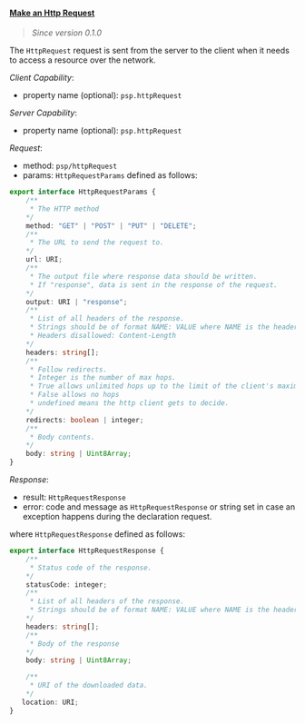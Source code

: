 #### <a href="#httpRequest" name="httpRequest" class="anchor">Make an Http Request</a>

> *Since version 0.1.0*

The `HttpRequest` request is sent from the server to the client when it needs to access a resource over the network.

*Client Capability*:

* property name (optional): `psp.httpRequest`

*Server Capability*:

* property name (optional): `psp.httpRequest`

*Request*:

* method: `psp/httpRequest`
* params: `HttpRequestParams` defined as follows:

<div class="anchorHolder"><a href="#httpRequestParams" name="HttpRequestParams" class="linkableAnchor"></a></div>

```typescript
export interface HttpRequestParams {
    /**
     * The HTTP method
    */
    method: "GET" | "POST" | "PUT" | "DELETE";
    /**
     * The URL to send the request to.
    */
    url: URI;
    /**
     * The output file where response data should be written.
     * If "response", data is sent in the response of the request.
    */
    output: URI | "response";
    /**
     * List of all headers of the response.
     * Strings should be of format NAME: VALUE where NAME is the header name, and VALUE is the header value
     * Headers disallowed: Content-Length
    */
    headers: string[];
    /**
     * Follow redirects.
     * Integer is the number of max hops.
     * True allows unlimited hops up to the limit of the client's maximum.
     * False allows no hops
     * undefined means the http client gets to decide.
    */
    redirects: boolean | integer;
    /**
     * Body contents.
    */
    body: string | Uint8Array;
}
```

*Response*:

* result: `HttpRequestResponse`
* error: code and message as `HttpRequestResponse` or string set in case an exception happens during the declaration request.

where `HttpRequestResponse` defined as follows:

<div class="anchorHolder"><a href="#httpRequestResponse" name="HttpRequestResponse" class="linkableAnchor"></a></div>

```typescript
export interface HttpRequestResponse {
    /**
     * Status code of the response.
    */
    statusCode: integer;
    /**
     * List of all headers of the response.
     * Strings should be of format NAME: VALUE where NAME is the header name, and VALUE is the header value
    */
    headers: string[];
    /**
     * Body of the response
    */
    body: string | Uint8Array;

    /**
     * URI of the downloaded data.
    */
   location: URI;
}
```
